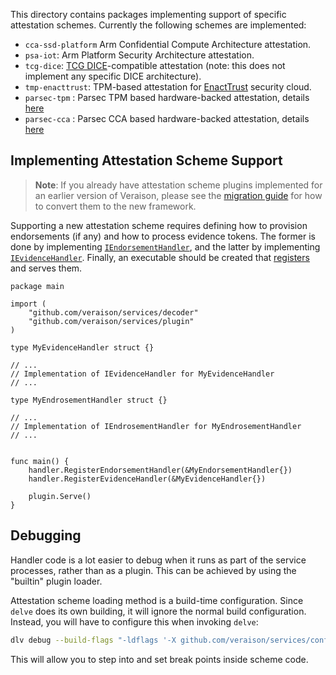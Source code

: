 This directory contains packages implementing support of specific attestation
schemes. Currently the following schemes are implemented:

- `cca-ssd-platform` Arm Confidential Compute Architecture attestation.
- `psa-iot`: Arm Platform Security Architecture attestation.
- `tcg-dice`: [TCG
  DICE](https://trustedcomputinggroup.org/work-groups/dice-architectures/)-compatible
  attestation (note: this does not implement any specific DICE architecture).
- `tmp-enacttrust`: TPM-based attestation for
  [EnactTrust](https://www.enacttrust.com/) security cloud.
- `parsec-tpm` : Parsec TPM based hardware-backed attestation, details
  [here](https://github.com/CCC-Attestation/attested-tls-poc/blob/main/doc/parsec-evidence-tpm.md)
- `parsec-cca` : Parsec CCA based hardware-backed attestation, details
   [here](https://github.com/CCC-Attestation/attested-tls-poc/blob/main/doc/parsec-evidence-cca.md)


## Implementing Attestation Scheme Support

> **Note**: If you already have attestation scheme plugins implemented for an
> earlier version of Veraison, please see the [migration guide](MIGRATING.md)
> for how to convert them to the new framework.

Supporting a new attestation scheme requires defining how to provision
endorsements (if any) and how to process evidence tokens. The former is done by
implementing [`IEndorsementHandler`](../decoder/iendorsementdecoder.go), and the
latter by implementing [`IEvidenceHandler`](../decoder/ievidencedecoder.go).
Finally, an executable should be created that [registers](../decoder/plugin.go)
and serves them.

```
package main

import (
	"github.com/veraison/services/decoder"
	"github.com/veraison/services/plugin"
)

type MyEvidenceHandler struct {}

// ...
// Implementation of IEvidenceHandler for MyEvidenceHandler
// ...

type MyEndrosementHandler struct {}

// ...
// Implementation of IEndrosementHandler for MyEndrosementHandler
// ...


func main() {
	handler.RegisterEndorsementHandler(&MyEndorsementHandler{})
	handler.RegisterEvidenceHandler(&MyEvidenceHandler{})

	plugin.Serve()
}
```

## Debugging

Handler code is a lot easier to debug when it runs as part of the service
processes, rather than as a plugin. This can be achieved by using the "builtin"
plugin loader.

Attestation scheme loading method is a build-time configuration. Since `delve`
does its own building, it will ignore the normal build configuration. Instead,
you will have to configure this when invoking `delve`:

```sh
dlv debug --build-flags "-ldflags '-X github.com/veraison/services/config.SchemeLoader=builtin'"
```

This will allow you to step into and set break points inside scheme code.
